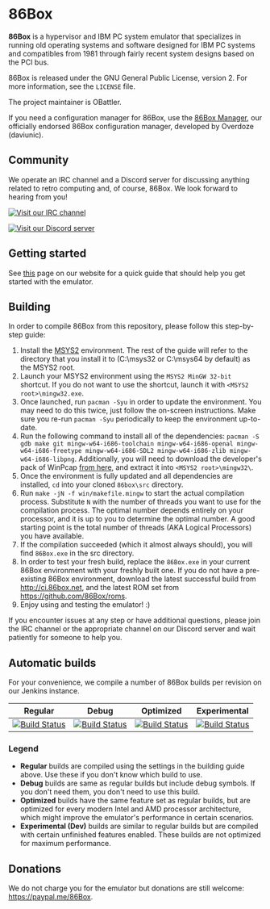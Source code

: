 86Box
=====
**86Box** is a hypervisor and IBM PC system emulator that specializes in
running old operating systems and software designed for IBM PC systems and
compatibles from 1981 through fairly recent system designs based on the
PCI bus.

86Box is released under the GNU General Public License, version 2. For more
information, see the `LICENSE` file.

The project maintainer is OBattler.

If you need a configuration manager for 86Box, use the [86Box Manager](https://github.com/86Box/86BoxManager), our
officially endorsed 86Box configuration manager, developed by Overdoze (daviunic).

Community
---------
We operate an IRC channel and a Discord server for discussing anything related 
to retro computing and, of course, 86Box. We look forward to hearing from you!

[![Visit our IRC channel](https://kiwiirc.com/buttons/irc.ringoflightning.net/softhistory.png)](https://kiwiirc.com/client/irc.ringoflightning.net/?nick=86box|?#softhistory)

[![Visit our Discord server](https://discordapp.com/api/guilds/262614059009048590/embed.png)](https://discord.gg/QXK9XTv)

Getting started
---------------
See [this](https://86box.github.io/gettingstarted) page on our website for a quick guide that should help you get started with the emulator.

Building
--------
In order to compile 86Box from this repository, please follow this step-by-step 
guide:
1. Install the [MSYS2](https://www.msys2.org/) environment. The rest of the guide will refer to the directory that you install it to (C:\msys32 or C:\msys64 by default) as the MSYS2 root.
2. Launch your MSYS2 environment using the `MSYS2 MinGW 32-bit` shortcut. If you do not want to use the shortcut, launch it with `<MSYS2 root>\mingw32.exe`.
3. Once launched, run `pacman -Syu` in order to update the environment. You may need to do this twice, just follow the on-screen instructions. Make sure you re-run `pacman -Syu` periodically to keep the environment up-to-date.
4. Run the following command to install all of the dependencies: `pacman -S gdb make git mingw-w64-i686-toolchain mingw-w64-i686-openal mingw-w64-i686-freetype mingw-w64-i686-SDL2 mingw-w64-i686-zlib mingw-w64-i686-libpng`. Additionally, you will need to download the developer's pack of WinPcap [from here](https://www.winpcap.org/devel.htm), and extract it into `<MSYS2 root>\mingw32\`.
5. Once the environment is fully updated and all dependencies are installed, `cd` into your cloned `86box\src`
   directory.
6. Run `make -jN -f win/makefile.mingw` to start the actual compilation process.
   Substitute `N` with the number of threads you want to use for the compilation
   process. The optimal number depends entirely on your processor, and it is
   up to you to determine the optimal number. A good starting point is the total
   number of threads (AKA Logical Processors) you have available.
7. If the compilation succeeded (which it almost always should), you will find
   `86Box.exe` in the src directory.
8. In order to test your fresh build, replace the `86Box.exe` in your current
   86Box environment with your freshly built one. If you do not have a
   pre-existing 86Box environment, download the latest successful build from
   http://ci.86box.net, and the latest ROM set from https://github.com/86Box/roms.
9. Enjoy using and testing the emulator! :)

If you encounter issues at any step or have additional questions, please join
the IRC channel or the appropriate channel on our Discord server and wait patiently for someone to help you.

Automatic builds
--------------
For your convenience, we compile a number of 86Box builds per revision on our
Jenkins instance.

| Regular | Debug | Optimized | Experimental |
|:-------:|:-----:|:---------:|:------------:|
|[![Build Status](http://ci.86box.net/job/86Box/badge/icon)](http://ci.86box.net/job/86Box)|[![Build Status](http://ci.86box.net/job/86Box-Debug/badge/icon)](http://ci.86box.net/job/86Box-Debug)|[![Build Status](http://ci.86box.net/job/86Box-Optimized/badge/icon)](http://ci.86box.net/job/86Box-Optimized)|[![Build Status](http://ci.86box.net/job/86Box-Dev/badge/icon)](http://ci.86box.net/job/86Box-Dev)

### Legend
* **Regular** builds are compiled using the settings in the building guide
  above. Use these if you don't know which build to use.
* **Debug** builds are same as regular builds but include debug symbols.
  If you don't need them, you don't need to use this build.
* **Optimized** builds have the same feature set as regular builds, but are
  optimized for every modern Intel and AMD processor architecture, which might
  improve the emulator's performance in certain scenarios.
* **Experimental (Dev)** builds are similar to regular builds but are compiled
  with certain unfinished features enabled. These builds are not optimized for maximum performance.

Donations
---------
We do not charge you for the emulator but donations are still welcome:
https://paypal.me/86Box.
